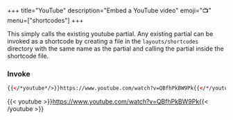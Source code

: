 +++
title="YouTube"
description="Embed a YouTube video"
emoji="📺"
menu=["shortcodes"]
+++

This simply calls the existing youtube partial. Any existing partial can be invoked as a shortcode by creating a file in the `layouts/shortcodes` directory with the same name as the partial and calling the partial inside the shortcode file.

### Invoke

```html
{{</*youtube*/>}}https://www.youtube.com/watch?v=QBfhPkBW9Pk{{</*/youtube*/>}}
```

{{< youtube >}}https://www.youtube.com/watch?v=QBfhPkBW9Pk{{< /youtube >}}
